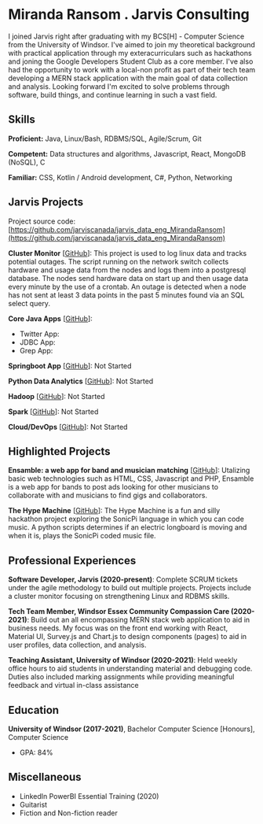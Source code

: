 # Miranda Ransom . Jarvis Consulting

I joined Jarvis right after graduating with my BCS[H] - Computer Science from the University of Windsor. I've aimed to join my theoretical background with practical application through my exteracurriculars such as hackathons and joning the Google Developers Student Club as a core member. I've also had the opportunity to work with a local-non profit as part of their tech team developing a MERN stack application with the main goal of data collection and analysis. Looking forward I'm excited to solve problems through software, build things, and continue learning in such a vast field.

## Skills

**Proficient:** Java, Linux/Bash, RDBMS/SQL, Agile/Scrum, Git

**Competent:** Data structures and algorithms, Javascript, React, MongoDB (NoSQL), C

**Familiar:** CSS, Kotlin / Android development, C#, Python, Networking

## Jarvis Projects

Project source code: [https://github.com/jarviscanada/jarvis_data_eng_MirandaRansom](https://github.com/jarviscanada/jarvis_data_eng_MirandaRansom)


**Cluster Monitor** [[GitHub](https://github.com/jarviscanada/jarvis_data_eng_MirandaRansom/tree/master/linux_sql)]: This project is used to log linux data and tracks potential outages. The script running on the network switch collects hardware and usage data from the nodes and logs them into a postgresql database. The nodes send hardware data on start up and then usage data every minute by the use of a crontab. An outage is detected when a node has not sent at least 3 data points in the past 5 minutes found via an SQL select query.

**Core Java Apps** [[GitHub](https://github.com/jarviscanada/jarvis_data_eng_MirandaRansom/tree/master/core_java)]:
      
  - Twitter App:
  - JDBC App:
  - Grep App:

**Springboot App** [[GitHub](https://github.com/jarviscanada/jarvis_data_eng_MirandaRansom/tree/master/springboot)]: Not Started

**Python Data Analytics** [[GitHub](https://github.com/jarviscanada/jarvis_data_eng_MirandaRansom/tree/master/python_data_anlytics)]: Not Started

**Hadoop** [[GitHub](https://github.com/jarviscanada/jarvis_data_eng_MirandaRansom/tree/master/hadoop)]: Not Started

**Spark** [[GitHub](https://github.com/jarviscanada/jarvis_data_eng_MirandaRansom/tree/master/spark)]: Not Started

**Cloud/DevOps** [[GitHub](https://github.com/jarviscanada/jarvis_data_eng_MirandaRansom/tree/master/cloud_devops)]: Not Started


## Highlighted Projects
**Ensamble: a web app for band and musician matching** [[GitHub](https://github.com/miranda0129/band-meetup-website)]: Utalizing basic web technologies such as HTML, CSS, Javascript and PHP, Ensamble is a web app for bands to post ads looking for other musicians to collaborate with and musicians to find gigs and collaborators.

**The Hype Machine** [[GitHub](https://devpost.com/software/the-hype-machine)]: The Hype Machine is a fun and silly hackathon project exploring the SonicPi language in which you can code music. A python scripts determines if an electric longboard is moving and when it is, plays the SonicPi coded music file.


## Professional Experiences

**Software Developer, Jarvis (2020-present)**: Complete SCRUM tickets under the agile methodology to build out multiple projects.  Projects include a cluster monitor focusing on strengthening Linux and RDBMS skills.

**Tech Team Member, Windsor Essex Community Compassion Care (2020-2021)**: Build out an all encompassing MERN stack web application to aid in business needs. My focus was on the front end working with React, Material UI, Survey.js and Chart.js to design components (pages) to aid in user profiles, data collection, and analysis.

**Teaching Assistant, University of Windsor (2020-2021)**: Held weekly office hours to aid students in understanding material and debugging code.  Duties also included marking assignments while providing meaningful feedback and virtual in-class assistance


## Education
**University of Windsor (2017-2021)**, Bachelor Computer Science [Honours], Computer Science
- GPA: 84%


## Miscellaneous
- LinkedIn PowerBI Essential Training (2020)
- Guitarist
- Fiction and Non-fiction reader

